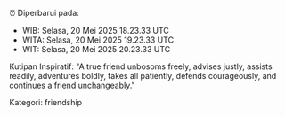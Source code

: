 ⏰ Diperbarui pada:
- WIB: Selasa, 20 Mei 2025 18.23.33 UTC
- WITA: Selasa, 20 Mei 2025 19.23.33 UTC
- WIT: Selasa, 20 Mei 2025 20.23.33 UTC

Kutipan Inspiratif:
"A true friend unbosoms freely, advises justly, assists readily, adventures boldly, takes all patiently, defends courageously, and continues a friend unchangeably."


Kategori: friendship

